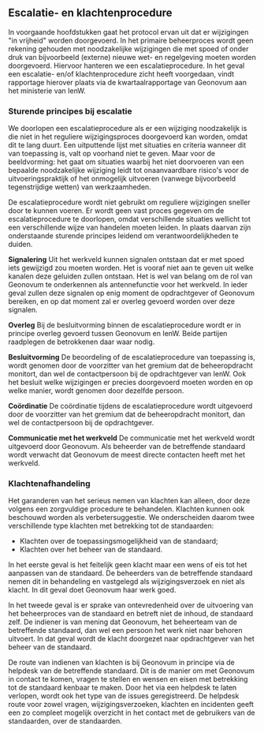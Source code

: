 ## Escalatie- en klachtenprocedure

In voorgaande hoofdstukken gaat het protocol ervan uit dat er wijzigingen "in vrijheid" worden doorgevoerd. In het primaire beheerproces wordt geen rekening gehouden met noodzakelijke wijzigingen die met spoed of onder druk van bijvoorbeeld (externe) nieuwe wet- en regelgeving moeten worden doorgevoerd. Hiervoor hanteren we een escalatieprocedure. In het geval een escalatie- en/of klachtenprocedure zicht heeft voorgedaan, vindt rapportage hierover plaats via de kwartaalrapportage van Geonovum aan het ministerie van IenW. 

### Sturende principes bij escalatie

We doorlopen een escalatieprocedure als er een wijziging noodzakelijk is die niet in het reguliere wijzigingsproces doorgevoerd kan worden, omdat dit te lang duurt. Een uitputtende lijst met situaties en criteria wanneer dit van toepassing is, valt op voorhand niet te geven. Maar voor de beeldvorming: het gaat om situaties waarbij het niet doorvoeren van een bepaalde noodzakelijke wijziging leidt tot onaanvaardbare risico's voor de uitvoeringspraktijk of het onmogelijk uitvoeren (vanwege bijvoorbeeld tegenstrijdige wetten) van werkzaamheden.

De escalatieprocedure wordt niet gebruikt om reguliere wijzigingen sneller door te kunnen voeren. Er wordt geen vast proces gegeven om de escalatieprocedure te doorlopen, omdat verschillende situaties wellicht tot een verschillende wijze van handelen moeten leiden. In plaats daarvan zijn onderstaande sturende principes leidend om verantwoordelijkheden te duiden.

<b>Signalering</b>
Uit het werkveld kunnen signalen ontstaan dat er met spoed iets gewijzigd zou moeten worden. Het is vooraf niet aan te geven uit welke kanalen deze geluiden zullen ontstaan. Het is wel van belang om de rol van Geonovum te onderkennen als antennefunctie voor het werkveld. In ieder geval zullen deze signalen op enig moment de opdrachtgever of Geonovum bereiken, en op dat moment zal er overleg gevoerd worden over deze signalen. 

<b>Overleg</b>
Bij de besluitvorming binnen de escalatieprocedure wordt er in principe overleg gevoerd tussen Geonovum en IenW. Beide partijen raadplegen de betrokkenen daar waar nodig.

<b>Besluitvorming</b>
De beoordeling of de escalatieprocedure van toepassing is, wordt genomen door de voorzitter van het gremium dat de beheeropdracht monitort, dan wel de contactpersoon bij de opdrachtgever van IenW. Ook het besluit welke wijzigingen er precies doorgevoerd moeten worden en op welke manier, wordt genomen door dezelfde persoon.

<b>Coördinatie</b>
De coördinatie tijdens de escalatieprocedure wordt uitgevoerd door de voorzitter van het gremium dat de beheeropdracht monitort, dan wel de contactpersoon bij de opdrachtgever. 

<b>Communicatie met het werkveld</b>
De communicatie met het werkveld wordt uitgevoerd door Geonovum. Als beheerder van de betreffende standaard wordt verwacht dat Geonovum de meest directe contacten heeft met het werkveld.

### Klachtenafhandeling

Het garanderen van het serieus nemen van klachten kan alleen, door deze volgens een zorgvuldige procedure te behandelen. Klachten kunnen ook beschouwd worden als verbetersuggestie. We onderscheiden daarom twee verschillende type klachten met betrekking tot de standaarden:

<ul><li>Klachten over de toepassingsmogelijkheid van de standaard;</li>
<li>Klachten over het beheer van de standaard.</li>
</ul>

In het eerste geval is het feitelijk geen klacht maar een wens of eis tot het aanpassen van de standaard. De beheerders van de betreffende standaard nemen dit in behandeling en vastgelegd als wijzigingsverzoek en niet als klacht. In dit geval doet Geonovum haar werk goed. 

In het tweede geval is er sprake van ontevredenheid over de uitvoering van het beheerproces van de standaard en betreft niet de inhoud, de standaard zelf. De indiener is van mening dat Geonovum, het beheerteam van de betreffende standaard, dan wel een persoon het werk niet naar behoren uitvoert. In dat geval wordt de klacht doorgezet naar opdrachtgever van het beheer van de standaard. 

De route van indienen van klachten is bij Geonovum in principe via de helpdesk van de betreffende standaard. Dit is de manier om met Geonovum in contact te komen, vragen te stellen en wensen en eisen met betrekking tot de standaard kenbaar te maken. Door het via een helpdesk te laten verlopen, wordt ook het type van de issues geregistreerd. De helpdesk route voor zowel vragen, wijzigingsverzoeken, klachten en incidenten geeft een zo compleet mogelijk overzicht in het contact met de gebruikers van de standaarden, over de standaarden.

